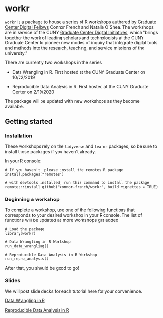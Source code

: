 # workr
`workr` is a package to house a series of R workshops authored by [Graduate Center Digital Fellows](https://digitalfellows.commons.gc.cuny.edu/) Connor French and Natalie O'Shea. The workshops are in service of the CUNY [Graduate Center Digital Initiatives](https://gcdi.commons.gc.cuny.edu/), which "brings together the work of leading scholars and technologists at the CUNY Graduate Center to pioneer new modes of inquiry that integrate digital tools and methods into the research, teaching, and service missions of the university."

There are currently two workshops in the series:  

* Data Wrangling in R. First hosted at the CUNY Graduate Center on 10/22/2019  

* Reproducible Data Analysis in R. First hosted at the CUNY Graduate Center on 2/19/2020  

The package will be updated with new workshops as they become available.

## Getting started

### Installation

These workshops rely on the `tidyverse` and `learnr` packages, so be sure to install those packages if you haven't already.

In your R console:
```
# If you haven't, please install the remotes R package
install.packages("remotes")

# with devtools installed, run this command to install the package
remotes::install_github("connor-french/workr", build_vignettes = TRUE)
```

### Beginning a workshop
To complete a workshop, use one of the following functions that corresponds to your desired workshop in your R console. The list of functions will be updated as more workshops get added
```
# Load the package
library(workr)

# Data Wrangling in R Workshop
run_data_wrangling()

# Reproducible Data Analysis in R Workshop
run_repro_analysis()
```

After that, you should be good to go!

### Slides
We will post slide decks for each tutorial here for your convenience. 

[Data Wrangling in R](https://docs.google.com/presentation/d/13UDjVg4SNJA0_7rSxaycIzg7yAG8lgK6qHz0mLq_SVE/edit?usp=sharing)  

[Reproducible Data Analysis in R](https://docs.google.com/presentation/d/1moc4hftV9hZNsVD48vA6fkoxbIOrXZYbDj8IfJZNKkA/edit?usp=sharing)

